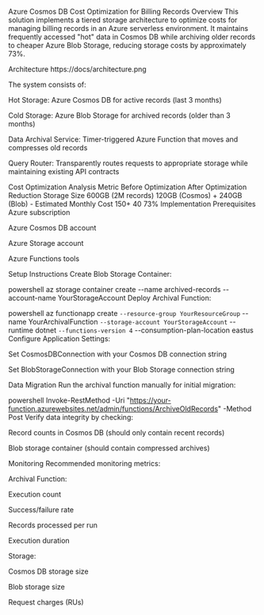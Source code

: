 Azure Cosmos DB Cost Optimization for Billing Records
Overview
This solution implements a tiered storage architecture to optimize costs for managing billing records in an Azure serverless environment. It maintains frequently accessed "hot" data in Cosmos DB while archiving older records to cheaper Azure Blob Storage, reducing storage costs by approximately 73%.

Architecture
https://docs/architecture.png

The system consists of:

Hot Storage: Azure Cosmos DB for active records (last 3 months)

Cold Storage: Azure Blob Storage for archived records (older than 3 months)

Data Archival Service: Timer-triggered Azure Function that moves and compresses old records

Query Router: Transparently routes requests to appropriate storage while maintaining existing API contracts

Cost Optimization Analysis
Metric	Before Optimization	After Optimization	Reduction
Storage Size	600GB (2M records)	120GB (Cosmos) + 240GB (Blob)	-
Estimated Monthly Cost	$150+	~$40	73%
Implementation
Prerequisites
Azure subscription

Azure Cosmos DB account

Azure Storage account

Azure Functions tools

Setup Instructions
Create Blob Storage Container:

powershell
az storage container create --name archived-records --account-name YourStorageAccount
Deploy Archival Function:

powershell
az functionapp create `
  --resource-group YourResourceGroup `
  --name YourArchivalFunction `
  --storage-account YourStorageAccount `
  --runtime dotnet `
  --functions-version 4 `
  --consumption-plan-location eastus
Configure Application Settings:

Set CosmosDBConnection with your Cosmos DB connection string

Set BlobStorageConnection with your Blob Storage connection string

Data Migration
Run the archival function manually for initial migration:

powershell
Invoke-RestMethod -Uri "https://your-function.azurewebsites.net/admin/functions/ArchiveOldRecords" -Method Post
Verify data integrity by checking:

Record counts in Cosmos DB (should only contain recent records)

Blob storage container (should contain compressed archives)

Monitoring
Recommended monitoring metrics:

Archival Function:

Execution count

Success/failure rate

Records processed per run

Execution duration

Storage:

Cosmos DB storage size

Blob storage size

Request charges (RUs)
